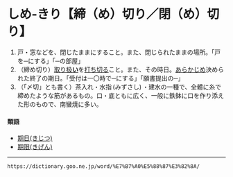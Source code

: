 # しめ‐きり【締（め）切り／閉（め）切り】
1.   戸・窓などを、閉じたままにすること。また、閉じられたままの場所。「戸を─にする」「─の部屋」
2.   （締め切り）[取り扱**い**](%E3%81%A8%E3%82%8A%E3%81%82%E3%81%A4%E3%81%8B%E3%81%86%EF%BC%88%E5%8F%96%E3%82%8A%E6%89%B1%E3%81%86%EF%BC%89.md)を[打ち切る](うちきる（打ち切る）)こと。また、その時日。[あらかじめ](あらかじめ（予め）)決められた終了の期日。「受付は一〇時で─にする」「願書提出の─」
3.    （「〆切」とも書く）茶入れ・水指 (みずさし) ・建水の一種で、全體に糸で締めたような筋があるもの。口・底ともに広く、一般に鉄鉢に口を作り添えた形のもので、南蠻焼に多い。
    

#### 類語

-   [期日(きじつ)](https://dictionary.goo.ne.jp/word/%E6%9C%9F%E6%97%A5_%28%E3%81%8D%E3%81%98%E3%81%A4%29/#jn-51717)
-   [期限(きげん)](https://dictionary.goo.ne.jp/word/%E6%9C%9F%E9%99%90/#jn-51332)

---
`https://dictionary.goo.ne.jp/word/%E7%B7%A0%E5%88%87%E3%82%8A/`